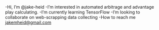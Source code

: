 -Hi, I’m @jake-heid
-I’m interested in automated arbitrage and advantage play calculating. 
-I’m currently learning TensorFlow
-I’m looking to collaborate on web-scrapping data collecting
-How to reach me jakemheid@gmail.com

